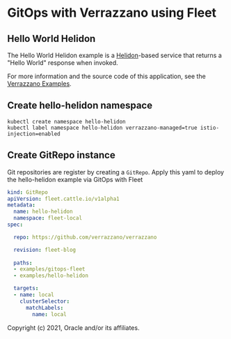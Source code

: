 # GitOps with Verrazzano using Fleet
## Hello World Helidon

The Hello World Helidon example is a [Helidon](https://helidon.io/#/)-based service that returns a "Hello World" response when invoked.

For more information and the source code of this application, see the [Verrazzano Examples](https://github.com/verrazzano/examples).

## Create hello-helidon namespace
```
kubectl create namespace hello-helidon
kubectl label namespace hello-helidon verrazzano-managed=true istio-injection=enabled
```

## Create GitRepo instance

Git repositories are register by creating a `GitRepo`. Apply this yaml to deploy the hello-helidon example via GitOps with Fleet

```yaml
kind: GitRepo
apiVersion: fleet.cattle.io/v1alpha1
metadata:
  name: hello-helidon
  namespace: fleet-local
spec:

  repo: https://github.com/verrazzano/verrazzano

  revision: fleet-blog
  
  paths:
  - examples/gitops-fleet
  - examples/hello-helidon

  targets:
  - name: local
    clusterSelector:
      matchLabels:
        name: local
```
Copyright (c) 2021, Oracle and/or its affiliates.
